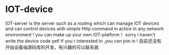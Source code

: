 # IOT-device
IOT-server is the server such as a routing which can manage IOT devices and can control devices with simple Http command in actice in any network environment ! you can make up your own IOT-platform！
sorry i haven't write the device code yet! if you r interested in ,you can  join in !
目前还没有开始设备端源码库的开发，有兴趣的可以联系我
